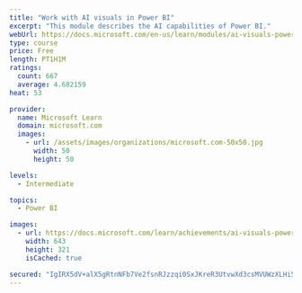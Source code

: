 ```yaml
---
title: "Work with AI visuals in Power BI"
excerpt: "This module describes the AI capabilities of Power BI."
webUrl: https://docs.microsoft.com/en-us/learn/modules/ai-visuals-power-bi/
type: course
price: Free
length: PT1H1M
ratings:
  count: 667
  average: 4.682159
heat: 53

provider:
  name: Microsoft Learn
  domain: microsoft.com
  images:
    - url: /assets/images/organizations/microsoft.com-50x50.jpg
      width: 50
      height: 50

levels:
  - Intermediate

topics:
  - Power BI

images:
  - url: https://docs.microsoft.com/learn/achievements/ai-visuals-power-bi-social.png
    width: 643
    height: 321
    isCached: true

secured: "IgIRX5dV+alX5gRtnNFb7Ve2fsnRJzzqi0SxJKreR3UtvwXd3csMVUWzXLHi5b/kvyp1GoGzJJw7HhDkiPCx3JDjHpqzc6fJZfD9ea4uafjb6bOUMf1UvpVbyvrkPsx9lLN5QuFBUINgu4Qg6FtkCu+qzBqEoDs19iCllULWBzJ9B0ip9TCrxBNFDFgwfI6oXBRAUn8fkLM165v/tGzgEHa+zpwpOt4FjNy0M8JaN33vXDtNxUvSSD7NeTIuekt4B+955K+cMU86DZIDwWLRF8Eqx0/PuLsxenBoZe05bSd9OUGWqOD+39GrgvNwP5ovBK9TndlPthZ4y7tUBkRNuphm17t3PtCrpFl2/xpZ/rbFjE2IkL88HzpqsVCaD7hIeSaHSe1cBpGt8e+CQTjsiUpnH/fkiq02dzACtOsG+7A=;w3WjYe3q1r8dXnlmO1m5vg=="
---
```


